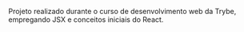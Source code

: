 <!-- Solar System -->

Projeto realizado durante o curso de desenvolvimento web da Trybe, empregando JSX e conceitos iniciais do React.

